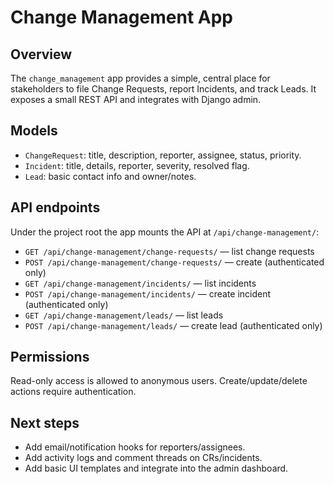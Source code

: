 Change Management App
=====================

Overview
--------
The `change_management` app provides a simple, central place for stakeholders to file Change Requests, report Incidents, and track Leads. It exposes a small REST API and integrates with Django admin.

Models
------
- `ChangeRequest`: title, description, reporter, assignee, status, priority.
- `Incident`: title, details, reporter, severity, resolved flag.
- `Lead`: basic contact info and owner/notes.

API endpoints
-------------
Under the project root the app mounts the API at `/api/change-management/`:

- `GET /api/change-management/change-requests/` — list change requests
- `POST /api/change-management/change-requests/` — create (authenticated only)
- `GET /api/change-management/incidents/` — list incidents
- `POST /api/change-management/incidents/` — create incident (authenticated only)
- `GET /api/change-management/leads/` — list leads
- `POST /api/change-management/leads/` — create lead (authenticated only)

Permissions
-----------
Read-only access is allowed to anonymous users. Create/update/delete actions require authentication.

Next steps
----------
- Add email/notification hooks for reporters/assignees.
- Add activity logs and comment threads on CRs/incidents.
- Add basic UI templates and integrate into the admin dashboard.
